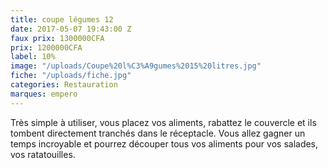 ```yaml
---
title: coupe légumes 12
date: 2017-05-07 19:43:00 Z
faux prix: 1300000CFA
prix: 1200000CFA
label: 10%
image: "/uploads/Coupe%20l%C3%A9gumes%2015%20litres.jpg"
fiche: "/uploads/fiche.jpg"
categories: Restauration
marques: empero
---
```


Très simple à utiliser, vous placez vos aliments, rabattez le couvercle et ils tombent directement tranchés dans le réceptacle. Vous allez gagner un temps incroyable et pourrez découper tous vos aliments pour vos salades, vos ratatouilles.